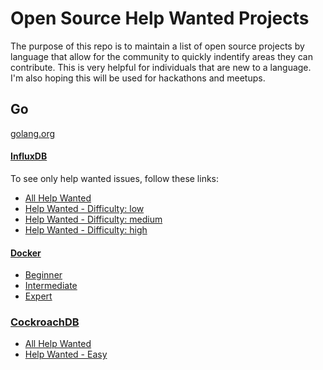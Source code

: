 # Open Source Help Wanted Projects

The purpose of this repo is to maintain a list of open source projects by language that allow for the community to quickly indentify areas they can contribute.  This is very helpful for individuals that are new to a language.  I'm also hoping this will be used for hackathons and meetups.

## Go
[golang.org](http://golang.org)

#### [InfluxDB](http://github.com/influxdata/influxdb)
To see only help wanted issues, follow these links:

- [All Help Wanted](https://github.com/influxdata/influxdb/issues?q=is%3Aopen+is%3Aissue+label%3Astatus%2Fhelp-wanted)
- [Help Wanted - Difficulty: low](https://github.com/influxdata/influxdb/issues?q=is%3Aopen+is%3Aissue+label%3Astatus%2Fhelp-wanted+label%3Adifficulty%2Flow)
- [Help Wanted - Difficulty: medium](https://github.com/influxdata/influxdb/issues?q=is%3Aopen+is%3Aissue+label%3Astatus%2Fhelp-wanted+label%3Adifficulty%2Fmedium)
- [Help Wanted - Difficulty: high](https://github.com/influxdata/influxdb/issues?q=is%3Aopen+is%3Aissue+label%3Astatus%2Fhelp-wanted+label%3Adifficulty%2Fhigh)

#### [Docker](https://github.com/docker/docker)
- [Beginner](https://github.com/docker/docker/issues?q=is%3Aopen+is%3Aissue+label%3Aexp%2Fbeginner)
- [Intermediate](https://github.com/docker/docker/issues?q=is%3Aopen+is%3Aissue+label%3Aexp%2Fintermediate)
- [Expert](https://github.com/docker/docker/issues?q=is%3Aopen+is%3Aissue+label%3Aexp%2Fexpert)

### [CockroachDB](https://github.com/cockroachdb/cockroach)
- [All Help Wanted](https://github.com/cockroachdb/cockroach/labels/helpwanted)
- [Help Wanted - Easy](https://github.com/cockroachdb/cockroach/issues?q=is%3Aopen+label%3Ahelpwanted+label%3Aeasy)
